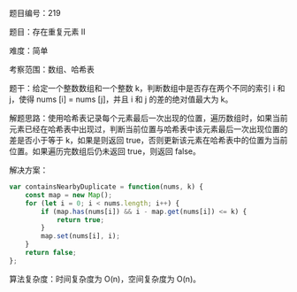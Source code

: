 题目编号：219

题目：存在重复元素 II

难度：简单

考察范围：数组、哈希表

题干：给定一个整数数组和一个整数 k，判断数组中是否存在两个不同的索引 i 和 j，使得 nums [i] = nums [j]，并且 i 和 j 的差的绝对值最大为 k。

解题思路：使用哈希表记录每个元素最后一次出现的位置，遍历数组时，如果当前元素已经在哈希表中出现过，判断当前位置与哈希表中该元素最后一次出现位置的差是否小于等于 k，如果是则返回 true，否则更新该元素在哈希表中的位置为当前位置。如果遍历完数组后仍未返回 true，则返回 false。

解决方案：

```javascript
var containsNearbyDuplicate = function(nums, k) {
    const map = new Map();
    for (let i = 0; i < nums.length; i++) {
        if (map.has(nums[i]) && i - map.get(nums[i]) <= k) {
            return true;
        }
        map.set(nums[i], i);
    }
    return false;
};
```

算法复杂度：时间复杂度为 O(n)，空间复杂度为 O(n)。